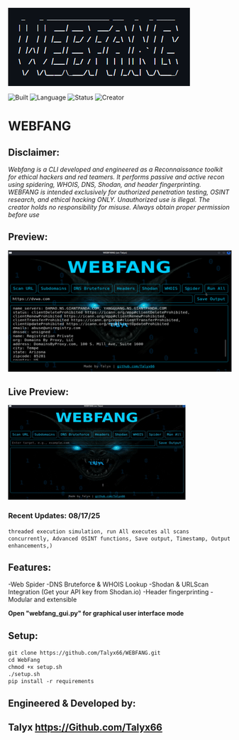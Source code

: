 ![screenshot 1](WEBFANG%20Screenshots/Webfang2.png)

![Built](https://img.shields.io/badge/Built%20For-Kali_Linux-8B0000?style=for-the-badge)
![Language](https://img.shields.io/badge/Python-3.13.5-blue?style=flat-square)
![Status](https://img.shields.io/badge/Status-Live-green?style=plastic)
![Creator](https://img.shields.io/badge/Made%20by-Talyx-purple?style=flat&logo=github)

# WEBFANG 

## Disclaimer: 
 *Webfang is a  CLI developed and engineered as a Reconnaissance toolkit for ethical hackers and red teamers. It performs passive and active recon using spidering, WHOIS, DNS, Shodan, and header fingerprinting. WEBFANG is intended exclusively for authorized penetration testing, OSINT research, and ethical hacking ONLY. Unauthorized use is illegal. The creator holds no responsibility for misuse. Always obtain proper permission before use*

## Preview:
![screenshot 2](WEBFANG%20Screenshots/Webfang4.png)
## Live Preview:
![screenshot 3](WEBFANG%20Screenshots/WEBFANGpreview.gif)

### Recent Updates: 08/17/25
```
threaded execution simulation, run All executes all scans concurrently, Advanced OSINT functions, Save output, Timestamp, Output enhancements,)
```

## Features:
-Web Spider
-DNS Bruteforce & WHOIS Lookup
-Shodan & URLScan Integration  (Get your API key from Shodan.io)
-Header fingerprinting
-Modular and extensible

**Open "webfang_gui.py" for graphical user interface mode**

## Setup:
```
git clone https://github.com/Talyx66/WEBFANG.git
cd WebFang
chmod +x setup.sh
./setup.sh
pip install -r requirements
```

## Engineered & Developed by: 
Talyx  https://Github.com/Talyx66
---                                                                                                                                                             
                                                                

